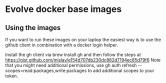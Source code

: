 # Evolve docker base images

## Using the images

If you want to run these images on your laptop the easiest way is to use the github client in combination with a docker
login helper.

Install the gh client via brew install gh and then follow the steps
at https://gist.github.com/mislav/e154d707db230dc882d7194ec85d79f6 Note that you might need additional permissions, use
gh auth refresh --scopes=read:packages,write:packages to add additional scopes to your token.